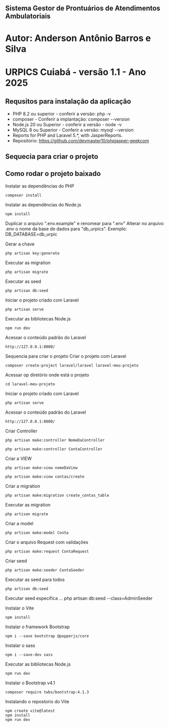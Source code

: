 ## Sistema Gestor de Prontuários de Atendimentos Ambulatoriais
# Autor: Anderson Antônio Barros e Silva
# URPICS Cuiabá - versão 1.1 - Ano 2025

## Requsitos para instalação da aplicação

* PHP 8.2 ou superior - conferir a versão: php -v
* composer - Conferir a implantação: composer --version
* Node.js 20 ou Superior - conferir a versão - node -v
* MySQL 8 ou Superior  - Conferir a versão: mysql --version
* Reports for PHP and Laravel 5.*, with JasperReports.
* Repositório: https://github.com/devmaster10/phpjasper-geekcom

## Sequecia para criar o projeto


## Como rodar o projeto baixado
Instalar as dependências do PHP
```
composer install
```

Instalar as dependências do Node.js
```
npm install
```

Duplicar o arquivo ".env.example" e renomear para ".env"
Alterar no arquivo .env o nome da base de dados para "db_urpics". Exemplo: DB_DATABASE=db_urpic

Gerar a chave
```
php artisan key:generate
```

Executar as migration
```
php artisan migrate
```

Executar as seed
```
php artisan db:seed
```

Iniciar o projeto criado com Laravel
```
php artisan serve
```

Executar as bibliotecas Node.js
```
npm run dev
```

Acessar o conteúdo padrão do Laravel
```
http://127.0.0.1:8000/
```

Sequencia para criar o projeto
Criar o projeto com Laravel
```
composer create-project laravel/laravel laravel-meu-projeto
```

Acessar op diretório onde está o projeto
```
cd laravel-meu-projeto
```

Iniciar o projeto criado com Laravel
```
php artisan serve
```

Acessar o conteúdo padrão do Laravel
```
http://127.0.0.1:8000/
```

Criar Controller
```
php artisan make:controller NomeDaController
```
```
php artisan make:controller ContaController
```

Criar a VIEW
```
php artisan make:view nomeDaView
```
```
php artisan make:view contas/create
```

Criar a migration
```
php artisan make:migration create_contas_table
```

Executar as migration
```
php artisan migrate
```

Criar a model
```
php artisan make:model Conta
```

Criar o arquivo Request com validações
```
php artisan make:request ContaRequest
```

Criar seed
```
php artisan make:seeder ContaSeeder
```

Executar as seed para todos
```
php artisan db:seed
```
Executar  seed especifica
...
php artisan db:seed --class=AdminSeeder

Instalar o Vite
```
npm install
```

Instalar o framework Bootstrap
```
npm i --save bootstrap @popperjs/core
```

Instalar o sass
```
npm i --save-dev sass
```

Executar as bibliotecas Node.js
```
npm run dev
```

Instalar o  Bootstrap v4.1
```
composer require twbs/bootstrap:4.1.3
```

Instalando o repostorio do Vite
```
npm create vite@latest
npm install
npm run dev
```


